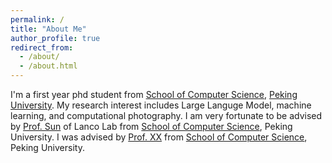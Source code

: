 ```yaml
---
permalink: /
title: "About Me"
author_profile: true
redirect_from: 
  - /about/
  - /about.html
---
```


I'm a first year phd student from [School of Computer Science](https://cs.pku.edu.cn/), [Peking University](https://www.pku.edu.cn/). My research interest includes Large Languge Model, machine learning, and computational photography.
I am very fortunate to be advised by [Prof. Sun](https://xusun26.github.io/) of Lanco Lab from [School of Computer Science](https://cs.pku.edu.cn/), Peking University. I was advised by [Prof. XX](https://XXX.pku.edu.cn/) from [School of Computer Science](https://cs.pku.edu.cn/), Peking University.
